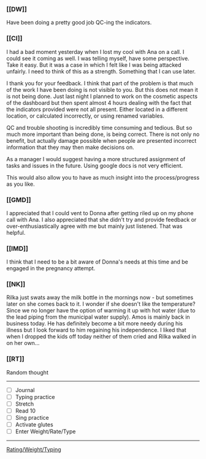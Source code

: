 ### [[DW]]
Have been doing a pretty good job QC-ing the indicators.

### [[CI]]
I had a bad moment yesterday when I lost my cool with Ana on a call. I could see it coming as well. I was telling myself, have some perspective. Take it easy. But it was a case in which I felt like I was being attacked unfairly. I need to think of this as a strength. Something that I can use later.

I thank you for your feedback. I think that part of the problem is that much of the work I have been doing is not visible to you. But this does not mean it is not being done. Just last night I planned to work on the cosmetic aspects of the dashboard but then spent almost 4 hours dealing with the fact that the indicators provided were not all present. Either located in a different location, or calculated incorrectly, or using renamed variables.

QC and trouble shooting is incredibly time consuming and tedious. But so much more important than being done, is being correct. There is not only no benefit, but actually damage possible when people are presented incorrect information that they may then make decisions on. 

As a manager I would suggest having a more structured assignment of tasks and issues in the future. Using google docs is not very efficient.

This would also allow you to have as much insight into the process/progress as you like. 

### [[GMD]]
I appreciated that I could vent to Donna after getting riled up on my phone call with Ana. I also appreciated that she didn't try and provide feedback or over-enthusiastically agree with me but mainly just listened. That was helpful.

### [[IMD]]
I think that I need to be a bit aware of Donna's needs at this time and be engaged in the pregnancy attempt.

### [[NK]]
Rilka just swats away the milk bottle in the mornings now - but sometimes later on she comes back to it. I wonder if she doesn't like the temperature? Since we no longer have the option of warming it up with hot water (due to the lead piping from the municipal water supply). Amos is mainly back in business today. He has definitely become a bit more needy during his illness but I look forward to him regaining his independence. I liked that when I dropped the kids off today neither of them cried and Rilka walked in on her own...

### [[RT]]
Random thought

---
- [ ] Journal
- [ ] Typing practice
- [ ] Stretch
- [ ] Read 10
- [ ] Sing practice
- [ ] Activate glutes
- [ ] Enter Weight/Rate/Type
---

[Rating/Weight/Typing](https://docs.google.com/spreadsheets/d/1p6cinTqipnxyiSCgPBAWp2cAHA5q6P0NL58bNCxedCY/edit#gid=0)
